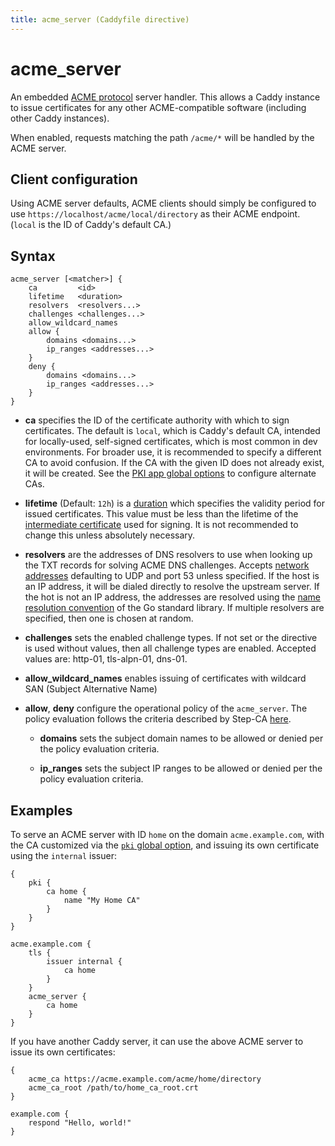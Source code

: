 ```yaml
---
title: acme_server (Caddyfile directive)
---
```


# acme_server

An embedded [ACME protocol](https://tools.ietf.org/html/rfc8555) server handler. This allows a Caddy instance to issue certificates for any other ACME-compatible software (including other Caddy instances).

When enabled, requests matching the path `/acme/*` will be handled by the ACME server.


## Client configuration

Using ACME server defaults, ACME clients should simply be configured to use `https://localhost/acme/local/directory` as their ACME endpoint. (`local` is the ID of Caddy's default CA.)


## Syntax

```caddy-d
acme_server [<matcher>] {
	ca         <id>
	lifetime   <duration>
	resolvers  <resolvers...>
	challenges <challenges...>
	allow_wildcard_names
	allow {
		domains <domains...>
		ip_ranges <addresses...>
	}
	deny {
		domains <domains...>
		ip_ranges <addresses...>
	}
}
```

- **ca** specifies the ID of the certificate authority with which to sign certificates. The default is `local`, which is Caddy's default CA, intended for locally-used, self-signed certificates, which is most common in dev environments. For broader use, it is recommended to specify a different CA to avoid confusion. If the CA with the given ID does not already exist, it will be created. See the [PKI app global options](/docs/caddyfile/options#pki-options) to configure alternate CAs.

- **lifetime** (Default: `12h`) is a [duration](/docs/conventions#durations) which specifies the validity period for issued certificates. This value must be less than the lifetime of the [intermediate certificate](/docs/caddyfile/options#intermediate-lifetime) used for signing. It is not recommended to change this unless absolutely necessary.

- **resolvers** are the addresses of DNS resolvers to use when looking up the TXT records for solving ACME DNS challenges. Accepts [network addresses](/docs/conventions#network-addresses) defaulting to UDP and port 53 unless specified. If the host is an IP address, it will be dialed directly to resolve the upstream server. If the hot is not an IP address, the addresses are resolved using the [name resolution convention](https://golang.org/pkg/net/#hdr-Name_Resolution) of the Go standard library. If multiple resolvers are specified, then one is chosen at random.

- **challenges** sets the enabled challenge types. If not set or the directive is used without values, then all challenge types are enabled. Accepted values are: http-01, tls-alpn-01, dns-01.

- **allow_wildcard_names** enables issuing of certificates with wildcard SAN (Subject Alternative Name)

- **allow**, **deny** configure the operational policy of the `acme_server`. The policy evaluation follows the criteria described by Step-CA [here](https://smallstep.com/docs/step-ca/policies/#policy-evaluation).

	- **domains** sets the subject domain names to be allowed or denied per the policy evaluation criteria.

	- **ip_ranges** sets the subject IP ranges to be allowed or denied per the policy evaluation criteria.

## Examples

To serve an ACME server with ID `home` on the domain `acme.example.com`, with the CA customized via the [`pki` global option](/docs/caddyfile/options#pki-options), and issuing its own certificate using the `internal` issuer:

```caddy
{
	pki {
		ca home {
			name "My Home CA"
		}
	}
}

acme.example.com {
	tls {
		issuer internal {
			ca home
		}
	}
	acme_server {
		ca home
	}
}
```

If you have another Caddy server, it can use the above ACME server to issue its own certificates:

```caddy
{
	acme_ca https://acme.example.com/acme/home/directory
	acme_ca_root /path/to/home_ca_root.crt
}

example.com {
	respond "Hello, world!"
}
```
